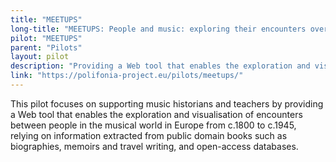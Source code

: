```yaml
---
title: "MEETUPS"
long-title: "MEETUPS: People and music: exploring their encounters over centuries"
pilot: "MEETUPS"
parent: "Pilots"
layout: pilot
description: "Providing a Web tool that enables the exploration and visualization of encounters between people in the musical world in Europe."
link: "https://polifonia-project.eu/pilots/meetups/"
--- 
```

This pilot focuses on supporting music historians and teachers by providing a Web tool that enables the exploration and visualisation of encounters between people in the musical world in Europe from c.1800 to c.1945, relying on information extracted from public domain books such as biographies, memoirs and travel writing, and open-access databases. 
